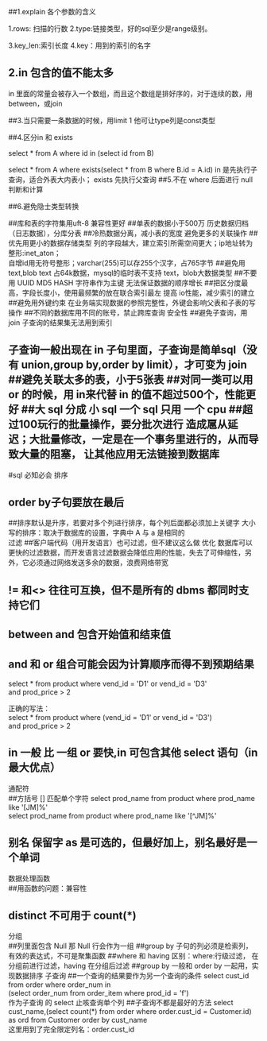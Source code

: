 ##1.explain 各个参数的含义

1.rows: 扫描的行数
2.type:链接类型，好的sql至少是range级别。

3.key_len:索引长度
4.key：用到的索引的名字

## 2.in 包含的值不能太多
in 里面的常量会被存入一个数组，而且这个数组是排好序的，对于连续的数，用between，或join

##3.当只需要一条数据的时候，用limit 1
他可让type列是const类型

##4.区分in 和 exists

select * from A where id in (select id from B)

select * from A where exists(select * from B  where B.id = A.id)
in 是先执行子查询，适合外表大内表小；
exists 先执行父查询
##5.不在 where 后面进行 null判断和计算

##6.避免隐士类型转换

##库和表的字符集用uft-8
兼容性更好
##单表的数据小于500万
历史数据归档（日志数据），分库分表
##冷热数据分离，减小表的宽度
避免更多的关联操作
##优先用更小的数据存储类型
列的字段越大，建立索引所需空间更大；ip地址转为整形:inet_aton；  
自增id用无符号整形；varchar(255)可以存255个汉字，占765字节
##避免用text,blob
text 占64k数据，mysql的临时表不支持 text，blob大数据类型
##不要用 UUID MD5 HASH 字符串作为主键
无法保证数据的顺序增长
##把区分度最高，字段长度小，使用最频繁的放在联合索引最左
提高 io性能，减少索引的建立
##避免用外键约束
在业务端实现数据的参照完整性，外键会影响父表和子表的写操作
##不同的数据库用不同的账号，禁止跨库查询
安全性
##避免子查询，用 join
子查询的结果集无法用到索引

子查询一般出现在 in 子句里面，子查询是简单sql（没有 union,group by,order by limit），才可变为 join
##避免关联太多的表，小于5张表
##对同一类可以用 or 的时候，用 in来代替
in 的值不超过500个，性能更好
##大 sql 分成 小 sql
一个 sql 只用 一个 cpu
##超过100玩行的批量操作，要分批次进行
造成扈从延迟；大批量修改，一定是在一个事务里进行的，从而导致大量的阻塞，
让其他应用无法链接到数据库
---  
#sql 必知必会
排序
## order by子句要放在最后
##排序默认是升序，若要对多个列进行排序，每个列后面都必须加上关键字
大小写的排序：取决于数据库的设置，字典中 A 与 a 是相同的  
过滤
##客户端代码（用开发语言）也可过滤，但不建议这么做
优化 数据库可以更快的过滤数据，而开发语言过滤数据会降低应用的性能，失去了可伸缩性，另外，它必须通过网络发送多余的数据，浪费网络带宽
## != 和<> 往往可互换，但不是所有的 dbms 都同时支持它们
## between and 包含开始值和结束值
## and 和 or 组合可能会因为计算顺序而得不到预期结果
select * from product where vend_id = 'D1' or vend_id = 'D3'  
and prod_price > 2

正确的写法：  
select * from product where (vend_id = 'D1' or vend_id = 'D3')  
and prod_price > 2  
## in 一般 比 一组 or 要快,in 可包含其他 select 语句（in 最大优点）
通配符  
##方括号 [] 匹配单个字符
select prod_name from product where prod_name like '[JM]%'  
select prod_name from product where prod_name like '[^JM]%' 
## 别名 保留字 as 是可选的，但最好加上，别名最好是一个单词
数据处理函数  
##用函数的问题：兼容性 
## distinct 不可用于 count(*)
分组  
##列里面包含 Null 那 Null 行会作为一组
##group by 子句的列必须是检索列，有效的表达式，不可是聚集函数
##where 和 having 区别：where:行级过滤， 在分组前进行过滤，having 在分组后过滤
##group by 一般和 order by 一起用，实现数据排序
子查询
##一个查询的结果要作为另一个查询的条件
select cust_id from order where order_num in  
(select order_num from order_item where prod_id = 'f')  
作为子查询 的 select 止咳查询单个列
##子查询不都是最好的方法
select cust_name,(select count(*) from order where order.cust_id = Customer.id) as ord from Customer order by cust_name  
这里用到了完全限定列名：order.cust_id